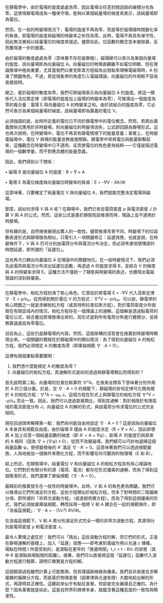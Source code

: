 在靜電學中，由於電場的旋度處處為零，因此電場沿任意封閉迴路的線積分也為零。這使得靜電場成為一種保守場，能夠以某個純量場的梯度來表示，該純量場即為電位。

然而，在一般的時變場情況下，電場的旋度不再為零，而是等於磁場隨時間變化率的負值，即電場的旋度與磁場的時變率之和恆為零。此時，電場不再具有保守性，因此無法單純以純量電位的梯度來描述。儘管如此，位函數的概念並未被拋棄，反而獲得進一步的推廣。

由於磁場的散度處處為零（意味著不存在磁單極），磁場總可以表示為某個向量場的旋度，該向量場即為向量磁位 A。向量磁位的物理直觀雖不如電位明顯，但在理論推導中極為重要，尤其當我們以麥克斯韋方程組為出發點來理解電磁場時，A 扮演了關鍵角色。不過，若從現象學的角度引入電磁理論，向量磁位的作用較不容易直接說明。

總之，基於磁場的散度為零，我們可將磁場表示為向量磁位 A 的旋度。將這一關係代入法拉第定律（即電場的旋度加上磁場的時變率為零），可推導出一個旋度為零的複合量：電場 E 與向量磁位 A 的時變率之和。由於該組合的旋度為零，它必然可表示為某個純量場的梯度，該純量場即為廣義的電位 V。

必須強調的是，此時所定義的電位已不同於靜電學中的電位概念。然而，若將此廣義關係式應用於非時變場，則向量磁位的時變項消失，公式即回歸為靜場形式。這也再次說明，在時變場中，電位不再具有靜電情境下的能量意義；事實上，在時變電磁場中，電位 V 與場的能量並無直接關聯。靜電學中常將電位與能量聯繫起來，這種觀念在時變場中已不適用，反而使電位的角色更為純粹——它僅是描述電場的一個數學量，而不對應具體的能量意義。

因此，我們得到以下關係：

• 磁場 B 是向量磁位 A 的旋度：B = ∇ × A

• 電場 E 為電位梯度與向量磁位時變率的負值：E = -∇V - ∂A/∂t

這意味著，只要確定了純量電位 V 與向量磁位 A，我們就能完整決定電場與磁場。

那麼，該如何求得 V 與 A 呢？在靜場中，我們已有從電荷密度 ρ 與電流密度 J 計算 V 與 A 的公式。然而，這些公式是基於靜態假設推導而得，理論上並不適用於時變場。

但有趣的是，自然規律展現出驚人的一致性。儘管推導背景不同，時變場下的位函數表達形式與靜場極為相似，只需引入一項關鍵修正：延遲效應。也就是說，在時變條件下，V 與 A 仍可分別由電荷分布與電流分布決定，但必須考慮信號傳遞的時間延遲，即所謂的「延遲位」。

這也再次凸顯出向量磁位 A 在理論中的關鍵地位。在一般時變情況下，我們必須先由電荷與電流分布求出延遲位函數，再透過 A 的旋度求得 B，並結合 V 的梯度與 A 的時變率求得 E。這種方法不僅統一了靜態與時變場的表述，也體現出電磁理論的深刻與優美。

---

在靜電學中，帕松方程扮演了核心角色。它源自於將電場 E = -∇V 代入高斯定律 ∇ ⋅ E = ρ/ε₀，從而得到關於電位 V 的方程式：∇²V = -ρ/ε₀。可以說，靜電學的核心問題之一就是求解帕松方程（或其特例拉普拉斯方程）。對於電荷密度分布侷限在有限區域內的情況，帕松方程存在一個理論上的通解。這個解是透過點電荷的電位公式，結合疊加原理推導出來的，其形式是對所有電荷分佈進行體積分，並將無窮遠處設為零電位。

目前為止，這些仍是靜電場的內容。然而，這個架構的深意會在推廣到時變場時顯現出來。一個關鍵的橋樑在於靜磁場中的類似情況：為了得到向量磁位 A 的帕松方程，我們必須規定 A 的散度為零（即庫倫規範 ∇ ⋅ A = 0）。

這裡有兩個重點需要闡明：
1. 我們憑什麼能規定 A 的散度為零？
2. 向量磁位的帕松方程，其通解形式是如何透過與靜電場類比而得到的？

首先說明第二點。向量場的拉普拉斯算符 ∇²A，在直角坐標系下意味著分別作用於 A 的三個分量。於是，在 ∇ ⋅ A = 0 的規範下，靜磁場的安培定律可化簡為關於 A 的帕松方程：∇²A = -μ₀ J。這個方程在形式上與靜電位的帕松方程 ∇²V = -ρ/ε₀ 完全一致。因此，我們可以透過直接類比，得到其通解：對於侷限於有限區域的電流密度分布 J，向量磁位 A 的解的形式，與由電荷分布求電位的公式完全相同。

現在回過頭來解釋第一點：我們為何能自由地設定 ∇ ⋅ A = 0？這是因為向量磁位 A 本身具有規範自由度。由於磁場 B 僅由 A 的旋度決定（B = ∇ × A），因此即使將 A 加上任意一個純量函數的梯度（即 A' = A + ∇ψ），新場 A' 的旋度仍與原來的 A 相同（因為 ∇ × (∇ψ) ≡ 0），從而不改變磁場。我們總可以巧妙地選擇這個純量函數 ψ，使得變換後的 A' 滿足 ∇ ⋅ A' = 0。這意味著我們可以透過規範變換，人為地施加一個條件來簡化方程，而不影響任何可觀測的物理場（E 和 B）。

綜上所述，在靜態場中，純量電位 V 和向量磁位 A 的帕松方程具有核心理論地位。它們對於有限分布的源（電荷、電流）都存在形式優美的通解，而為了得到這個簡潔形式，我們選擇了庫倫規範（∇ ⋅ A = 0）。

最精彩的推廣發生在一般性的時變場中。此時，V 和 A 的角色更為關鍵。我們可以推導出它們所滿足的方程，這些方程類似於帕松方程，但多了對時間的二階偏微分項，即所謂的「非齊次波動方程」（或達朗貝爾方程）。而為了得到這個優美的形式，我們必須放棄庫倫規範，轉而採用一個將 V 和 A 耦合在一起的規範條件，即「洛倫茲規範」：∇ ⋅ A = - (1/c²) ∂V/∂t。

在洛倫茲規範下，V 和 A 將分別滿足形式完全一樣的非齊次波動方程，其源項分別是電荷密度 ρ 和電流密度 J。

最令人驚嘆之處在於：我們可以「猜出」這些波動方程的解，而它們的形式，正是在靜場通解的基礎上，加入「延遲」效應——即考慮到電磁作用以光速 c 傳播，場點在時間 t 所感受到的，是源點在更早的「推遲時間」t_r = t - R/c 的狀態（其中 R 是源點與場點間的距離）。接著，我們可以直接將這個「延遲位」函數代入波動方程進行驗算，證明它確實是方程的解。

這個驗證過程雖然計算上可能繁瑣，但其理論脈絡極為優美。我們並非直接去求解複雜的偏微分方程，而是基於物理直覺（因果律與光速有限）大膽地給出解的形式，再證明其正確性。這聽起來似乎有點反直覺，但卻是完全嚴謹且正確的。為什麼？因為事實就是如此，這是自然界的規律本身，就蘊含著這種高度的一致性與簡潔性。

